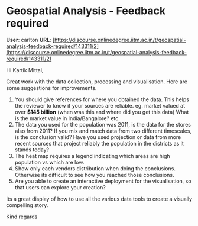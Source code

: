 # Geospatial Analysis - Feedback required

**User**: carlton
**URL**: [https://discourse.onlinedegree.iitm.ac.in/t/geospatial-analysis-feedback-required/143311/2](https://discourse.onlinedegree.iitm.ac.in/t/geospatial-analysis-feedback-required/143311/2)

Hi Kartik Mittal,

Great work with the data collection, processing and visualisation. Here are some suggestions for improvements.

1. You should give references for where you obtained the data. This helps the reviewer to know if your sources are reliable. eg. market valued at over **$145 billion** (when was this and where did you get this data) What is the market value in India/Bangalore? etc.
2. The data you used for the population was 2011, is the data for the stores also from 2011? If you mix and match data from two different timescales, is the conclusion valid? Have you used projection or data from more recent sources that project reliably the population in the districts as it stands today?
3. The heat map requires a legend indicating which areas are high population vs which are low.
4. Show only each vendors distribution when doing the conclusions. Otherwise its difficult to see how you reached those conclusions.
5. Are you able to create an interactive deployment for the visualisation, so that users can explore your creation?

Its a great display of how to use all the various data tools to create a visually compelling story.

Kind regards
